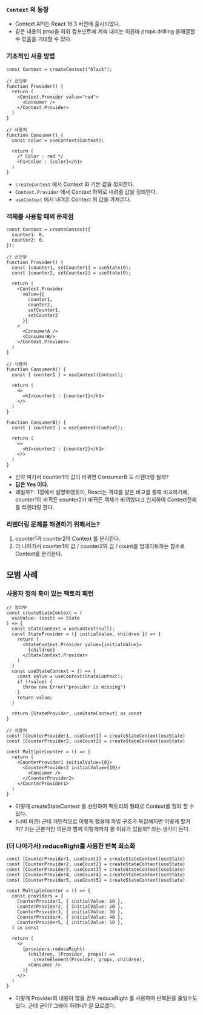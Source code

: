### `Context` 의 등장

- Context API는 React 16.3 버전에 출시되었다.
- 같은 내용의 prop을 하위 컴포넌트에 계속 내리는 이른바 props drilling 을해결할 수 있음을 기대할 수 있다.

### 기초적인 사용 방법

```tsx
const Context = createContext("black");

// 선언부
function Provider() {
  return (
    <Context.Provider value="red">
      <Consumer />
    </Context.Provider>
  )
}

// 사용처
function Consumer() {
  const color = useContext(Context);
  
  return (
    /* Color : red */
    <h1>Color : {color}</h1>
  )
}
```

- `createContext` 에서 Context 와 기본 값을 정의한다.
- `Context.Provider` 에서 Context 하위로 내려줄 값을 정의한다.
- `useContext` 에서 내려온 Context 의 값을 가져온다.

### 객체를 사용할 때의 문제점

```tsx
const Context = createContext({
  counter1: 0,
  counter2: 0,
});

// 선언부
function Provider() {
  const [counter1, setCounter1] = useState(0);
  const [counter2, setCounter2] = useState(0);

  return (
    <Context.Provider
      value={{
        counter1,
        counter2,
        setCounter1,
        setCounter2
      }}
    >
      <ConsumerA />
      <ConsumerB/>
    </Context.Provider>
  )
}

// 사용처
function ConsumerA() {
  const { counter1 } = useContext(Context);

  return (
    <>
      <h1>counter1 : {counter1}</h1>
    </>
  )
}

function ConsumerB() {
  const { counter2 } = useContext(Context);

  return (
    <>
      <h1>counter2 : {counter2}</h1>
    </>
  )
}
```

- 만약 여기서 counter1의 값이 바뀌면 ConsumerB 도 리렌더링 될까?
- **답은 Yes 이다.**
- 왜일까? : 1장에서 설명하였듯이, React는 객체를 얕은 비교를 통해 비교하기에, counter1이 바뀌든 counter2가 바뀌든 객체가 바뀌었다고 인지하여 Context전체를 리렌더링 한다.

### 리렌더링 문제를 해결하기 위해서는?

1. counter1과 counter2의 Context 를 분리한다.
2. 더 나아가서 counter1의 값 / counter2의 값 / count를 업데이트하는 함수로Context를 분리한다.

## 모범 사례

### 사용자 정의 훅이 있는 팩토리 패턴

```tsx
// 정의부
const createStateContext = (
  useValue: (init) => State
) => {
  const StateContext = useContext(null);
  const StateProvider = ({ initialValue, children }) => {
    return (
      <StateContext.Provider value={initialValue}>
        {children}
      </StateContext.Provider>
    )
  }
  const useStateContext = () => {
    const value = useContext(StateContext);
    if (!value) {
      throw new Error("provider is missing")
    }
    return value;
  }

  return [StateProvider, useStateContext] as const
}

// 사용처
const [CounterProvider1, useCount1] = createStateContext(useState)
const [CounterProvider2, useCount2] = createStateContext(useState)

const MultipleCounter = () => {
  return (
    <CounterProvider1 initialValue={0}>
      <CounterProvider2 initialValue={10}>
        <Consumer />
      </CounterProvider2>
    </CounterProvider1>
  )
}
```

- 이렇게 createStateContext 를 선언하여 팩토리의 형태로 Context를 정의 할 수 있다.
- (나비 의견) 근데 개인적으로 이렇게 했을때 파일 구조가 복잡해지면 어떻게 할거지? 라는 근본적인 의문과 함께 이렇게까지 쓸 이유가 있을까? 라는 생각이 든다.

### (더 나아가서) reduceRight를 사용한 반복 최소화

```tsx
const [CounterProvider1, useCount1] = createStateContext(useState)
const [CounterProvider2, useCount2] = createStateContext(useState)
const [CounterProvider3, useCount3] = createStateContext(useState)
const [CounterProvider4, useCount4] = createStateContext(useState)
const [CounterProvider5, useCount5] = createStateContext(useState)

const MultipleCounter = () => {
  const providers = [
    CounterProvider1, { initialValue: 10 },
    CounterProvider2, { initialValue: 20 },
    CounterProvider3, { initialValue: 30 },
    CounterProvider4, { initialValue: 40 },
    CounterProvider5, { initialValue: 50 },
  ] as const

  return (
    <>
      {providers.reduceRight(
        (children, [Provider, props]) =>
          createElement(Provider, props, children),
        <Consumer />
      )}
    </>
  )
}
```

- 이렇게 Provider의 내용이 많을 경우 reduceRight 를 사용하여 반복문을 줄일수도 있다. 근데 굳이? 그래야 하려나? 잘 모르겠다.
